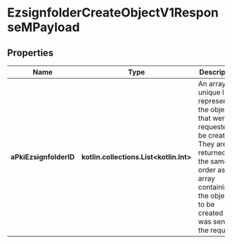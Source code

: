 
# EzsignfolderCreateObjectV1ResponseMPayload

## Properties
| Name | Type | Description | Notes |
| ------------ | ------------- | ------------- | ------------- |
| **aPkiEzsignfolderID** | **kotlin.collections.List&lt;kotlin.Int&gt;** | An array of unique IDs representing the object that were requested to be created.  They are returned in the same order as the array containing the objects to be created that was sent in the request. |  |



